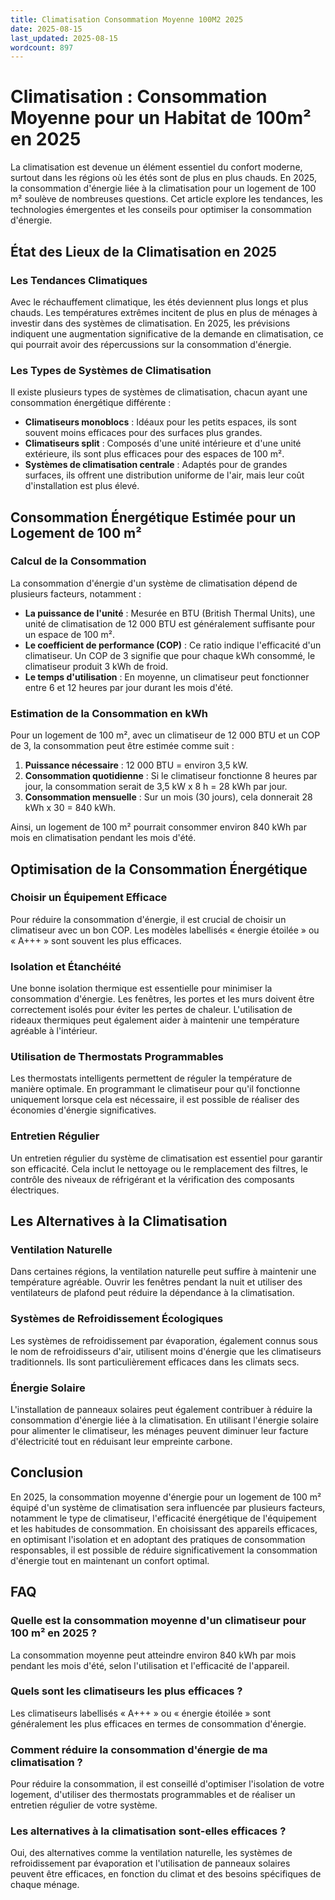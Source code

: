 ```yaml
---
title: Climatisation Consommation Moyenne 100M2 2025
date: 2025-08-15
last_updated: 2025-08-15
wordcount: 897
---
```


# Climatisation : Consommation Moyenne pour un Habitat de 100m² en 2025

La climatisation est devenue un élément essentiel du confort moderne, surtout dans les régions où les étés sont de plus en plus chauds. En 2025, la consommation d'énergie liée à la climatisation pour un logement de 100 m² soulève de nombreuses questions. Cet article explore les tendances, les technologies émergentes et les conseils pour optimiser la consommation d'énergie.

## État des Lieux de la Climatisation en 2025

### Les Tendances Climatiques

Avec le réchauffement climatique, les étés deviennent plus longs et plus chauds. Les températures extrêmes incitent de plus en plus de ménages à investir dans des systèmes de climatisation. En 2025, les prévisions indiquent une augmentation significative de la demande en climatisation, ce qui pourrait avoir des répercussions sur la consommation d'énergie.

### Les Types de Systèmes de Climatisation

Il existe plusieurs types de systèmes de climatisation, chacun ayant une consommation énergétique différente :

- **Climatiseurs monoblocs** : Idéaux pour les petits espaces, ils sont souvent moins efficaces pour des surfaces plus grandes.
- **Climatiseurs split** : Composés d'une unité intérieure et d'une unité extérieure, ils sont plus efficaces pour des espaces de 100 m².
- **Systèmes de climatisation centrale** : Adaptés pour de grandes surfaces, ils offrent une distribution uniforme de l'air, mais leur coût d'installation est plus élevé.

## Consommation Énergétique Estimée pour un Logement de 100 m²

### Calcul de la Consommation

La consommation d'énergie d'un système de climatisation dépend de plusieurs facteurs, notamment :

- **La puissance de l'unité** : Mesurée en BTU (British Thermal Units), une unité de climatisation de 12 000 BTU est généralement suffisante pour un espace de 100 m².
- **Le coefficient de performance (COP)** : Ce ratio indique l'efficacité d'un climatiseur. Un COP de 3 signifie que pour chaque kWh consommé, le climatiseur produit 3 kWh de froid.
- **Le temps d'utilisation** : En moyenne, un climatiseur peut fonctionner entre 6 et 12 heures par jour durant les mois d'été.

### Estimation de la Consommation en kWh

Pour un logement de 100 m², avec un climatiseur de 12 000 BTU et un COP de 3, la consommation peut être estimée comme suit :

1. **Puissance nécessaire** : 12 000 BTU = environ 3,5 kW.
2. **Consommation quotidienne** : Si le climatiseur fonctionne 8 heures par jour, la consommation serait de 3,5 kW x 8 h = 28 kWh par jour.
3. **Consommation mensuelle** : Sur un mois (30 jours), cela donnerait 28 kWh x 30 = 840 kWh.

Ainsi, un logement de 100 m² pourrait consommer environ 840 kWh par mois en climatisation pendant les mois d'été.

## Optimisation de la Consommation Énergétique

### Choisir un Équipement Efficace

Pour réduire la consommation d'énergie, il est crucial de choisir un climatiseur avec un bon COP. Les modèles labellisés « énergie étoilée » ou « A+++ » sont souvent les plus efficaces.

### Isolation et Étanchéité

Une bonne isolation thermique est essentielle pour minimiser la consommation d'énergie. Les fenêtres, les portes et les murs doivent être correctement isolés pour éviter les pertes de chaleur. L'utilisation de rideaux thermiques peut également aider à maintenir une température agréable à l'intérieur.

### Utilisation de Thermostats Programmables

Les thermostats intelligents permettent de réguler la température de manière optimale. En programmant le climatiseur pour qu'il fonctionne uniquement lorsque cela est nécessaire, il est possible de réaliser des économies d'énergie significatives.

### Entretien Régulier

Un entretien régulier du système de climatisation est essentiel pour garantir son efficacité. Cela inclut le nettoyage ou le remplacement des filtres, le contrôle des niveaux de réfrigérant et la vérification des composants électriques.

## Les Alternatives à la Climatisation

### Ventilation Naturelle

Dans certaines régions, la ventilation naturelle peut suffire à maintenir une température agréable. Ouvrir les fenêtres pendant la nuit et utiliser des ventilateurs de plafond peut réduire la dépendance à la climatisation.

### Systèmes de Refroidissement Écologiques

Les systèmes de refroidissement par évaporation, également connus sous le nom de refroidisseurs d'air, utilisent moins d'énergie que les climatiseurs traditionnels. Ils sont particulièrement efficaces dans les climats secs.

### Énergie Solaire

L'installation de panneaux solaires peut également contribuer à réduire la consommation d'énergie liée à la climatisation. En utilisant l'énergie solaire pour alimenter le climatiseur, les ménages peuvent diminuer leur facture d'électricité tout en réduisant leur empreinte carbone.

## Conclusion

En 2025, la consommation moyenne d'énergie pour un logement de 100 m² équipé d'un système de climatisation sera influencée par plusieurs facteurs, notamment le type de climatiseur, l'efficacité énergétique de l'équipement et les habitudes de consommation. En choisissant des appareils efficaces, en optimisant l'isolation et en adoptant des pratiques de consommation responsables, il est possible de réduire significativement la consommation d'énergie tout en maintenant un confort optimal.

## FAQ

### Quelle est la consommation moyenne d'un climatiseur pour 100 m² en 2025 ?

La consommation moyenne peut atteindre environ 840 kWh par mois pendant les mois d'été, selon l'utilisation et l'efficacité de l'appareil.

### Quels sont les climatiseurs les plus efficaces ?

Les climatiseurs labellisés « A+++ » ou « énergie étoilée » sont généralement les plus efficaces en termes de consommation d'énergie.

### Comment réduire la consommation d'énergie de ma climatisation ?

Pour réduire la consommation, il est conseillé d'optimiser l'isolation de votre logement, d'utiliser des thermostats programmables et de réaliser un entretien régulier de votre système.

### Les alternatives à la climatisation sont-elles efficaces ?

Oui, des alternatives comme la ventilation naturelle, les systèmes de refroidissement par évaporation et l'utilisation de panneaux solaires peuvent être efficaces, en fonction du climat et des besoins spécifiques de chaque ménage.
